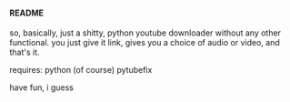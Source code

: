#### README ####

so, basically, just a shitty, python youtube downloader without any other functional.
you just give it link, gives you a choice of audio or video, and that's it.

requires:
python (of course)
pytubefix

have fun, i guess
